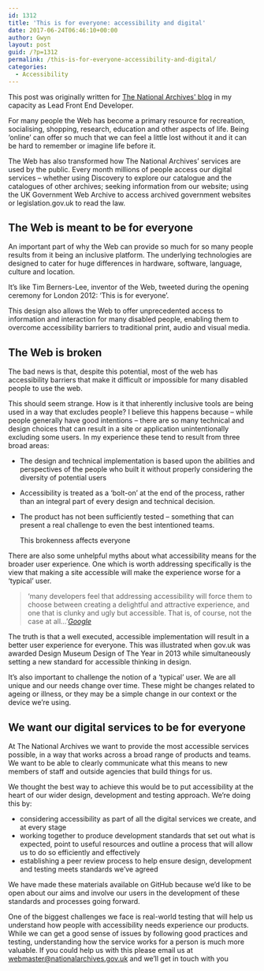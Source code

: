 ```yaml
---
id: 1312
title: 'This is for everyone: accessibility and digital'
date: 2017-06-24T06:46:10+00:00
author: Gwyn
layout: post
guid: /?p=1312
permalink: /this-is-for-everyone-accessibility-and-digital/
categories:
  - Accessibility
---
```

<div class="attn">
  <p>
    This post was originally written for <a href="http://blog.nationalarchives.gov.uk/blog/everyone-accessibility-digital/">The National Archives' blog</a> in my capacity as Lead Front End Developer.
  </p>
</div>

For many people the Web has become a primary resource for recreation, socialising, shopping, research, education and other aspects of life. Being ‘online’ can offer so much that we can feel a little lost without it and it can be hard to remember or imagine life before it.

The Web has also transformed how The National Archives’ services are used by the public. Every month millions of people access our digital services – whether using Discovery to explore our catalogue and the catalogues of other archives; seeking information from our website; using the UK Government Web Archive to access archived government websites or legislation.gov.uk to read the law.

## The Web is meant to be for everyone

An important part of why the Web can provide so much for so many people results from it being an inclusive platform. The underlying technologies are designed to cater for huge differences in hardware, software, language, culture and location.

It’s like Tim Berners-Lee, inventor of the Web, tweeted during the opening ceremony for London 2012: ‘This is for everyone’.

This design also allows the Web to offer unprecedented access to information and interaction for many disabled people, enabling them to overcome accessibility barriers to traditional print, audio and visual media.

## The Web is broken

The bad news is that, despite this potential, most of the web has accessibility barriers that make it difficult or impossible for many disabled people to use the web.

This should seem strange. How is it that inherently inclusive tools are being used in a way that excludes people? I believe this happens because – while people generally have good intentions – there are so many technical and design choices that can result in a site or application unintentionally excluding some users. In my experience these tend to result from three broad areas:

  * The design and technical implementation is based upon the abilities and perspectives of the people who built it without properly considering the diversity of potential users
  * Accessibility is treated as a ‘bolt-on’ at the end of the process, rather than an integral part of every design and technical decision.
  * The product has not been sufficiently tested – something that can present a real challenge to even the best intentioned teams.
  
    This brokenness affects everyone

There are also some unhelpful myths about what accessibility means for the broader user experience. One which is worth addressing specifically is the view that making a site accessible will make the experience worse for a ‘typical’ user.

> ‘many developers feel that addressing accessibility will force them to choose between creating a delightful and attractive experience, and one that is clunky and ugly but accessible. That is, of course, not the case at all…’<cite>[Google](https://developers.google.com/web/fundamentals/accessibility/)

The truth is that a well executed, accessible implementation will result in a better user experience for everyone. This was illustrated when gov.uk was awarded Design Museum Design of The Year in 2013 while simultaneously setting a new standard for accessible thinking in design.

It’s also important to challenge the notion of a ‘typical’ user. We are all unique and our needs change over time. These might be changes related to ageing or illness, or they may be a simple change in our context or the device we’re using.

## We want our digital services to be for everyone

At The National Archives we want to provide the most accessible services possible, in a way that works across a broad range of products and teams. We want to be able to clearly communicate what this means to new members of staff and outside agencies that build things for us.

We thought the best way to achieve this would be to put accessibility at the heart of our wider design, development and testing approach. We’re doing this by:

  * considering accessibility as part of all the digital services we create, and at every stage
  * working together to produce development standards that set out what is expected, point to useful resources and outline a process that will allow us to do so efficiently and effectively
  * establishing a peer review process to help ensure design, development and testing meets standards we’ve agreed

We have made these materials available on GitHub because we’d like to be open about our aims and involve our users in the development of these standards and processes going forward.

One of the biggest challenges we face is real-world testing that will help us understand how people with accessibility needs experience our products. While we can get a good sense of issues by following good practices and testing, understanding how the service works for a person is much more valuable. If you could help us with this please email us at webmaster@nationalarchives.gov.uk and we’ll get in touch with you